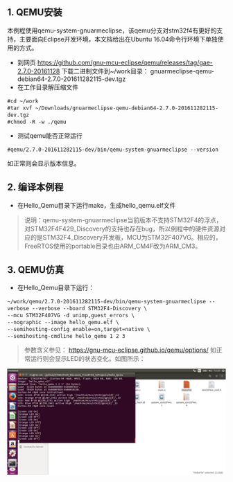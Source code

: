 
## 1. QEMU安装
  本例程使用qemu-system-gnuarmeclipse，该qemu分支对stm32f4有更好的支持，主要面向Eclipse开发环境，本文档给出在Ubuntu 16.04命令行环境下单独使用的方式。

- 到网页 https://github.com/gnu-mcu-eclipse/qemu/releases/tag/gae-2.7.0-20161128 下载二进制文件到~/work目录：
 gnuarmeclipse-qemu-debian64-2.7.0-201611282115-dev.tgz 
- 在工作目录解压缩文件
```
#cd ~/work
#tar xvf ~/Downloads/gnuarmeclipse-qemu-debian64-2.7.0-201611282115-dev.tgz
#chmod -R -w ./qemu
```
- 测试qemu能否正常运行
```
#qemu/2.7.0-201611282115-dev/bin/qemu-system-gnuarmeclipse --version
```
如正常则会显示版本信息。

## 2. 编译本例程

- 在Hello_Qemu目录下运行make，生成hello_qemu.elf文件

> 说明：qemu-system-gnuarmeclipse当前版本不支持STM32F4的浮点，对STM32F4F429_Discovery的支持也存在bug，所以例程中的硬件资源对应的是STM32F4_Discovery开发板，MCU为STM32F407VG。相应的，FreeRTOS使用的portable目录也由ARM_CM4F改为ARM_CM3。

## 3. QEMU仿真

- 在Hello_Qemu目录下运行：
```
~/work/qemu/2.7.0-201611282115-dev/bin/qemu-system-gnuarmeclipse --verbose --verbose --board STM32F4-Discovery \
--mcu STM32F407VG -d unimp,guest_errors \
--nographic --image hello_qemu.elf \
--semihosting-config enable=on,target=native \
--semihosting-cmdline hello_qemu 1 2 3
```
> 参数含义参见： https://gnu-mcu-eclipse.github.io/qemu/options/
如正常运行则会显示LED的状态变化。如图所示：

![](qemu.png)

 
 
